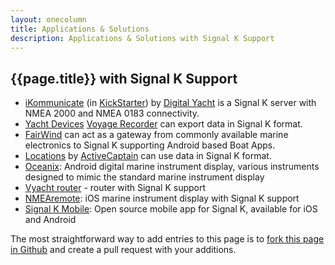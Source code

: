 ```yaml
---
layout: onecolumn
title: Applications & Solutions
description: Applications & Solutions with Signal K Support
---
```


## {{page.title}} with Signal K Support

- [iKommunicate](http://ikommunicate.com) (in
  [KickStarter](https://www.kickstarter.com/projects/1689846268/ikommunicate-gateway-enabling-the-internet-of-thin)) by
  [Digital Yacht](http://digitalyacht.co.uk) is a Signal K server with NMEA 2000 and NMEA 0183 connectivity.
- [Yacht Devices](http://www.yachtd.com) [Voyage Recorder](http://www.yachtd.com/products/recorder.html) can export
  data in Signal K format.
- [FairWind](http://fairwind.uniparthenope.it) can act as a gateway from commonly available marine electronics to
  Signal&nbsp;K supporting Android based Boat Apps.
- [Locations](https://activecaptain.com/locations/index.php) by [ActiveCaptain](https://activecaptain.com/index.php) can use data in Signal K format.
- [Oceanix](https://play.google.com/store/apps/details?id=com.easybizness.oceanIX): Android digital marine instrument display, various instruments designed to mimic the standard marine instrument display
- [Vyacht router](http://vyacht.net/) - router with Signal K support
- [NMEAremote](http://www.zapfware.de/en/products/nmearemote/): iOS marine instrument display with Signal K support
- [Signal K Mobile](https://github.com/itemir/signalk-mobile): Open source mobile app for Signal K, available for iOS and Android

The most straightforward way to add entries to this page is to
[fork this page in Github](https://github.com/SignalK/signalk.github.io/blob/master/applications_solutions.html) and
create a pull request with your additions.
